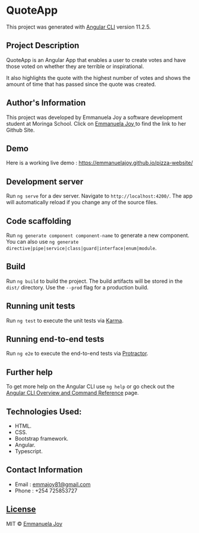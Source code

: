 # QuoteApp

This project was generated with [Angular CLI](https://github.com/angular/angular-cli) version 11.2.5.

## Project Description

<p>QuoteApp is an Angular App that enables a user to create votes and have those voted on whether they are terrible or inspirational.</p>

<p>It also highlights the quote with the highest number of votes and shows the amount of time that has passed since the quote was created.</p>

## Author's Information

This project was developed by Emmanuela Joy a software development student at Moringa School.
Click on [Emmanuela Joy ](https://github.com/EmmanuelaJoy) to find the link to her Github Site.

## Demo

Here is a working live demo : https://emmanuelajoy.github.io/pizza-website/

## Development server

Run `ng serve` for a dev server. Navigate to `http://localhost:4200/`. The app will automatically reload if you change any of the source files.

## Code scaffolding

Run `ng generate component component-name` to generate a new component. You can also use `ng generate directive|pipe|service|class|guard|interface|enum|module`.

## Build

Run `ng build` to build the project. The build artifacts will be stored in the `dist/` directory. Use the `--prod` flag for a production build.

## Running unit tests

Run `ng test` to execute the unit tests via [Karma](https://karma-runner.github.io).

## Running end-to-end tests

Run `ng e2e` to execute the end-to-end tests via [Protractor](http://www.protractortest.org/).

## Further help

To get more help on the Angular CLI use `ng help` or go check out the [Angular CLI Overview and Command Reference](https://angular.io/cli) page.

## Technologies Used:

- HTML.
- CSS.
- Bootstrap framework.
- Angular.
- Typescript.

## Contact Information

- Email : emmajoy81@gmail.com
- Phone : +254 725853727

## [License](https://github.com/EmmanuelaJoy/quote-application/blob/main/LICENSE)

MIT © [Emmanuela Joy ](https://github.com/EmmanuelaJoy)
